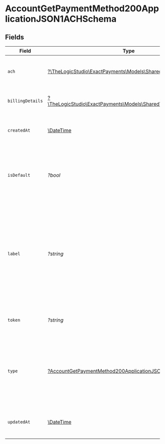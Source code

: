 # AccountGetPaymentMethod200ApplicationJSON1ACHSchema


## Fields

| Field                                                                                                                                                                                                   | Type                                                                                                                                                                                                    | Required                                                                                                                                                                                                | Description                                                                                                                                                                                             | Example                                                                                                                                                                                                 |
| ------------------------------------------------------------------------------------------------------------------------------------------------------------------------------------------------------- | ------------------------------------------------------------------------------------------------------------------------------------------------------------------------------------------------------- | ------------------------------------------------------------------------------------------------------------------------------------------------------------------------------------------------------- | ------------------------------------------------------------------------------------------------------------------------------------------------------------------------------------------------------- | ------------------------------------------------------------------------------------------------------------------------------------------------------------------------------------------------------- |
| `ach`                                                                                                                                                                                                   | [?\TheLogicStudio\ExactPayments\Models\Shared\AchDetailsSchema](../../models/shared/AchDetailsSchema.md)                                                                                                | :heavy_minus_sign:                                                                                                                                                                                      | The Customer's provided Bank Account Details.                                                                                                                                                           |                                                                                                                                                                                                         |
| `billingDetails`                                                                                                                                                                                        | [?\TheLogicStudio\ExactPayments\Models\Shared\BillingDetailsSchema](../../models/shared/BillingDetailsSchema.md)                                                                                        | :heavy_minus_sign:                                                                                                                                                                                      | The Customer's provided Billing Details.                                                                                                                                                                |                                                                                                                                                                                                         |
| `createdAt`                                                                                                                                                                                             | [\DateTime](https://www.php.net/manual/en/class.datetime.php)                                                                                                                                           | :heavy_minus_sign:                                                                                                                                                                                      | The date and time when the Payment Method was created.                                                                                                                                                  | 2022-07-19T23:43:41.724Z                                                                                                                                                                                |
| `isDefault`                                                                                                                                                                                             | *?bool*                                                                                                                                                                                                 | :heavy_minus_sign:                                                                                                                                                                                      | Indicates whether this is the default Payment Method associated with the Customer or not.                                                                                                               | true                                                                                                                                                                                                    |
| `label`                                                                                                                                                                                                 | *?string*                                                                                                                                                                                               | :heavy_minus_sign:                                                                                                                                                                                      | When attached to a customer, a Payment Method can be differentiated by label rather than just its last 4-digits representation. This will allow the customers to identify their Payment Methods easily. | Checking Account                                                                                                                                                                                        |
| `token`                                                                                                                                                                                                 | *?string*                                                                                                                                                                                               | :heavy_minus_sign:                                                                                                                                                                                      | This is the token value that can be used for future Payments.                                                                                                                                           | d4c2b2ae-f3ef-44b3-9db3-8613e60ab255                                                                                                                                                                    |
| `type`                                                                                                                                                                                                  | [?AccountGetPaymentMethod200ApplicationJSON1ACHSchemaType](../../models/operations/AccountGetPaymentMethod200ApplicationJson1ACHSchemaType.md)                                                          | :heavy_minus_sign:                                                                                                                                                                                      | Indicates the type of Payment Method stored in Exact Payments Vault, `card` value will be returned for Card Payment Methods.                                                                            |                                                                                                                                                                                                         |
| `updatedAt`                                                                                                                                                                                             | [\DateTime](https://www.php.net/manual/en/class.datetime.php)                                                                                                                                           | :heavy_minus_sign:                                                                                                                                                                                      | The date and time when the Payment Method was last updated.                                                                                                                                             | 2022-07-19T23:43:41.723Z                                                                                                                                                                                |